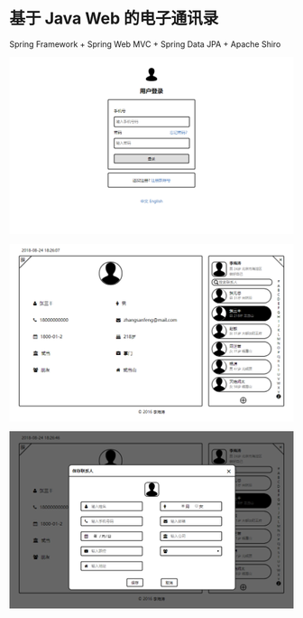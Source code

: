 # 基于 Java Web 的电子通讯录

Spring Framework + Spring Web MVC + Spring Data JPA + Apache Shiro

![ScreenShot](screenshot/contacts-login.png)

![ScreenShot](screenshot/contacts-index.png)

![ScreenShot](screenshot/contacts-add-linkman.png)
